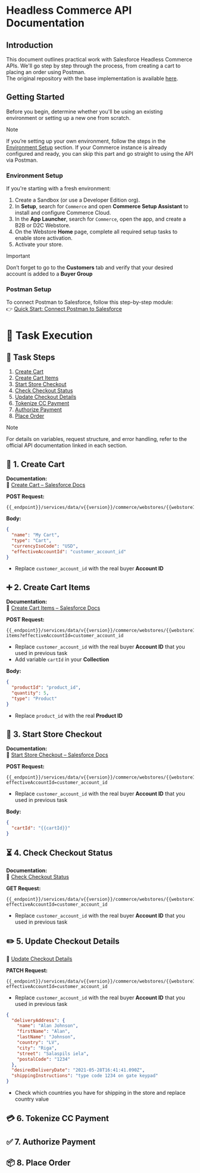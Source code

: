 # Headless Commerce API Documentation

## Introduction
This document outlines practical work with Salesforce Headless Commerce APIs. We'll go step by step through the process, from creating a cart to placing an order using Postman.  
The original repository with the base implementation is available [here](https://github.com/shane-saltbox/Salesforce-Mojo/tree/main/Headless%20Commerce%20API%27s).

## Getting Started
Before you begin, determine whether you'll be using an existing environment or setting up a new one from scratch.

> [!NOTE]
> If you’re setting up your own environment, follow the steps in the [Environment Setup](#environment-setup) section. If your Commerce instance is already configured and ready, you can skip this part and go straight to using the API via Postman.

### Environment Setup
If you're starting with a fresh environment:
1. Create a Sandbox (or use a Developer Edition org).
2. In **Setup**, search for `Commerce` and open **Commerce Setup Assistant** to install and configure Commerce Cloud.
3. In the **App Launcher**, search for `Commerce`, open the app, and create a B2B or D2C Webstore.
4. On the Webstore **Home** page, complete all required setup tasks to enable store activation.
5. Activate your store.

> [!IMPORTANT]
> Don’t forget to go to the **Customers** tab and verify that your desired account is added to a **Buyer Group**


### Postman Setup
To connect Postman to Salesforce, follow this step-by-step module:  
👉 [Quick Start: Connect Postman to Salesforce](https://trailhead.salesforce.com/content/learn/projects/quick-start-connect-postman-to-salesforce)


# 🧩 Task Execution
## 📌 Task Steps
1. [Create Cart](#🛒-1-create-cart)
2. [Create Cart Items](#➕-2-create-cart-items)
3. [Start Store Checkout](#🧾-3-start-store-checkout)
4. [Check Checkout Status](#⏳-4-check-checkout-status)
5. [Update Checkout Details](#✏️-5-update-checkout-details)
6. [Tokenize CC Payment](#6-tokenize-cc-payment)
7. [Authorize Payment](#7-authorize-payment)
8. [Place Order](#8-place-order)

> [!NOTE]
> For details on variables, request structure, and error handling, refer to the official API documentation linked in each section.

## 🛒 1. Create Cart
**Documentation:**  
🔗 [Create Cart – Salesforce Docs](https://developer.salesforce.com/docs/atlas.en-us.chatterapi.meta/chatterapi/connect_resources_commerce_webstore_carts.htm)

**POST Request:**
```
{{_endpoint}}/services/data/v{{version}}/commerce/webstores/{{webstoreId}}/carts
```

**Body:**
```json
{
  "name": "My Cart",
  "type": "Cart",
  "currencyIsoCode": "USD",
  "effectiveAccountId": "customer_account_id"
}
```
- Replace `customer_account_id` with the real buyer **Account ID**


## ➕ 2. Create Cart Items
**Documentation:**  
🔗 [Create Cart Items – Salesforce Docs](https://developer.salesforce.com/docs/atlas.en-us.chatterapi.meta/chatterapi/connect_resources_commerce_webstore_cart_items.htm)

**POST Request:**
```
{{_endpoint}}/services/data/v{{version}}/commerce/webstores/{{webstoreId}}/carts/{{cartId}}/cart-items?effectiveAccountId=customer_account_id
```
- Replace `customer_account_id` with the real buyer **Account ID** that you used in previous task
- Add variable `cartId` in your **Collection**

**Body:**
```json
{
  "productId": "product_id",
  "quantity": 5,
  "type": "Product"
}
```
- Replace `product_id` with the real **Product ID**


## 🧾 3. Start Store Checkout
**Documentation:**  
🔗 [Start Store Checkout – Salesforce Docs](https://developer.salesforce.com/docs/atlas.en-us.chatterapi.meta/chatterapi/connect_resources_commerce_webstore_checkouts_start_checkout.htm)

**POST Request:**
```
{{_endpoint}}/services/data/v{{version}}/commerce/webstores/{{webstoreId}}/checkouts?effectiveAccountId=customer_account_id
```
- Replace `customer_account_id` with the real buyer **Account ID** that you used in previous task

**Body:**
```json
{
  "cartId": "{{cartId}}"
}
```


## ⏳ 4. Check Checkout Status
**Documentation:**  
🔗 [Check Checkout Status](https://developer.salesforce.com/docs/atlas.en-us.chatterapi.meta/chatterapi/connect_resources_commerce_webstore_checkouts.htm)

**GET Request:**
```
{{_endpoint}}/services/data/v{{version}}/commerce/webstores/{{webstoreId}}/checkouts/active?effectiveAccountId=customer_account_id
```
- Replace `customer_account_id` with the real buyer **Account ID** that you used in previous task


## ✏️ 5. Update Checkout Details
🔗 [Update Checkout Details](https://developer.salesforce.com/docs/atlas.en-us.chatterapi.meta/chatterapi/connect_resources_commerce_webstore_checkouts.htm)

**PATCH Request:**
```
{{_endpoint}}/services/data/v{{version}}/commerce/webstores/{{webstoreId}}/checkouts/active?effectiveAccountId=customer_account_id
```
- Replace `customer_account_id` with the real buyer **Account ID** that you used in previous task

```json
{
  "deliveryAddress": {
    "name": "Alan Johnson",
    "firstName": "Alan",
    "lastName": "Johnson",
    "country": "LV",
    "city": "Riga",
    "street": "Salaspils iela",
    "postalCode": "1234"
  },
  "desiredDeliveryDate": "2021-05-28T16:41:41.090Z",
  "shippingInstructions": "type code 1234 on gate keypad"
}
```
- Check which countries you have for shipping in the store and replace country value


## 💳 6. Tokenize CC Payment

## ✅ 7. Authorize Payment

## 📦 8. Place Order

